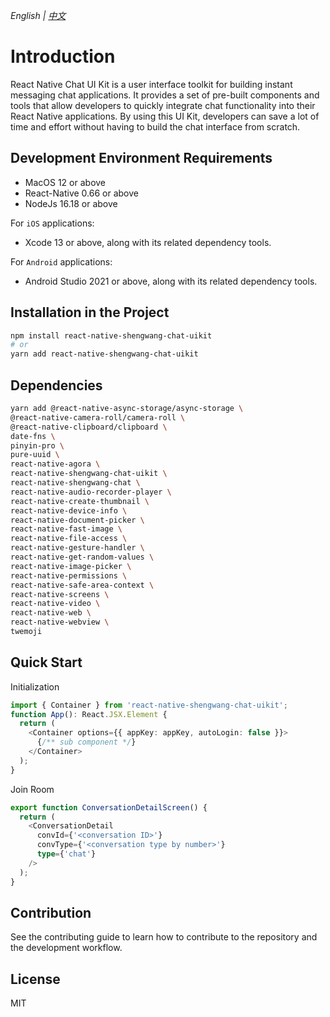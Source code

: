 _English | [中文](./README.zh.md)_

# Introduction

React Native Chat UI Kit is a user interface toolkit for building instant messaging chat applications. It provides a set of pre-built components and tools that allow developers to quickly integrate chat functionality into their React Native applications. By using this UI Kit, developers can save a lot of time and effort without having to build the chat interface from scratch.

## Development Environment Requirements

- MacOS 12 or above
- React-Native 0.66 or above
- NodeJs 16.18 or above

For `iOS` applications:

- Xcode 13 or above, along with its related dependency tools.

For `Android` applications:

- Android Studio 2021 or above, along with its related dependency tools.

## Installation in the Project

```sh
npm install react-native-shengwang-chat-uikit
# or
yarn add react-native-shengwang-chat-uikit
```

## Dependencies

```sh
yarn add @react-native-async-storage/async-storage \
@react-native-camera-roll/camera-roll \
@react-native-clipboard/clipboard \
date-fns \
pinyin-pro \
pure-uuid \
react-native-agora \
react-native-shengwang-chat-uikit \
react-native-shengwang-chat \
react-native-audio-recorder-player \
react-native-create-thumbnail \
react-native-device-info \
react-native-document-picker \
react-native-fast-image \
react-native-file-access \
react-native-gesture-handler \
react-native-get-random-values \
react-native-image-picker \
react-native-permissions \
react-native-safe-area-context \
react-native-screens \
react-native-video \
react-native-web \
react-native-webview \
twemoji
```

## Quick Start

Initialization

```typescript
import { Container } from 'react-native-shengwang-chat-uikit';
function App(): React.JSX.Element {
  return (
    <Container options={{ appKey: appKey, autoLogin: false }}>
      {/** sub component */}
    </Container>
  );
}
```

Join Room

```typescript
export function ConversationDetailScreen() {
  return (
    <ConversationDetail
      convId={'<conversation ID>'}
      convType={'<conversation type by number>'}
      type={'chat'}
    />
  );
}
```

## Contribution

See the contributing guide to learn how to contribute to the repository and the development workflow.

## License

MIT
